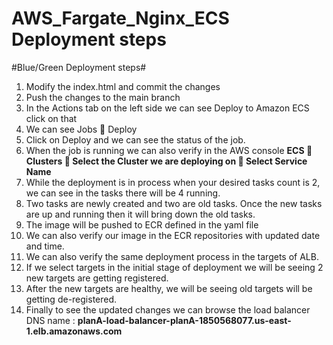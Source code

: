 # AWS_Fargate_Nginx_ECS Deployment steps
#Blue/Green Deployment steps#
1.	Modify the index.html and commit the changes
2.	Push the changes to the main branch
3.	In the Actions tab on the left side we can see Deploy to Amazon ECS click on that
4.	We can see Jobs  Deploy
5.	Click on Deploy and we can see the status of the job.
6.	When the job is running we can also verify in the AWS console
    **ECS  Clusters  Select the Cluster we are deploying on  Select Service Name**
7.	While the deployment is in process when your desired tasks count is 2, we can see in the tasks there will be 4 running.
8.	Two tasks are newly created and two are old tasks. Once the new tasks are up and running then it will bring down the old tasks.
9.	The image will be pushed to ECR defined in the yaml file
10.	We can also verify our image in the ECR repositories with updated date and time.
11.	We can also verify the same deployment process in the targets of ALB. 
12.	If we select targets in the initial stage of deployment we will be seeing 2 new targets are getting registered.
13.	After the new targets are healthy, we will be seeing old targets will be getting de-registered.
14.	Finally to see the updated changes we can browse the load balancer DNS name :
        **planA-load-balancer-planA-1850568077.us-east-1.elb.amazonaws.com** 

